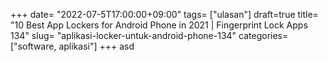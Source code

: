 +++
date= "2022-07-5T17:00:00+09:00"
tags= ["ulasan"]
draft=true
title= "10 Best App Lockers for Android Phone in 2021 | Fingerprint Lock Apps        134"
slug= "aplikasi-locker-untuk-android-phone-134"
categories= ["software, aplikasi"]
+++
asd
